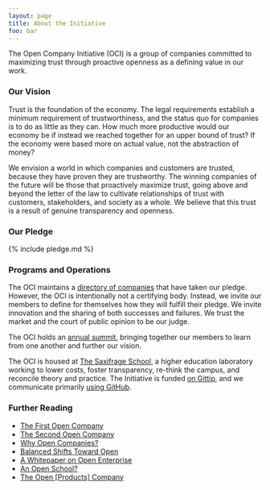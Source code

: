 ```yaml
---
layout: page
title: About the Initiative
foo: bar
---
```


The Open Company Initiative (OCI) is a group of companies committed to
maximizing trust through proactive openness as a defining value in our work.


### Our Vision

Trust is the foundation of the economy. The legal requirements establish a minimum requirement of trustworthiness, and the status quo for companies is to do as little as they can. How much more
productive would our economy be if instead we reached together for an upper
bound of trust? If the economy were based more on actual value, not the abstraction of money?

We envision a world in which companies and customers are trusted, because they have proven they are trustworthy. The winning companies of the future will be those that proactively maximize trust, going above and beyond the letter of the law to cultivate relationships of trust with customers, stakeholders, and society as a whole. We believe that this trust is a result of genuine transparency and openness.


### Our Pledge

{% include pledge.md %}


### Programs and Operations

The OCI maintains a [directory of companies](/directory/) that have taken our
pledge.  However, the OCI is intentionally not a certifying body. Instead, we
invite our members to define for themselves how they will fulfill their pledge.
We invite innovation and the sharing of both successes and failures. We trust
the market and the court of public opinion to be our judge.

The OCI holds an [annual summit](/summit/), bringing together our members to
learn from one another and further our vision.

The OCI is housed at [The Saxifrage School](http://www.saxifrageschool.org/), a
higher education laboratory working to lower costs, foster transparency, re-think the campus, and
reconcile theory and practice. The Initiative is funded [on
Gittip](https://www.gittip.com/on/twitter/employeveryone/), and we communicate
primarily [using
GitHub](https://github.com/opencompany/opencompany.github.io/issues).


### Further Reading

  - <a href="http://blog.gittip.com/post/26350459746/the-first-open-company">The First Open Company</a>
  - <a href="https://medium.com/building-gittip/4cbab7ca1a47">The Second Open Company</a>
  - <a href="https://medium.com/p/fdb74d1b4f0f/">Why Open Companies?</a>
  - <a href="https://www.balancedpayments.com/open">Balanced Shifts Toward Open</a>
  - <a href="/resources/whitepaper.pdf">A Whitepaper on Open Enterprise</a>
  - <a href="https://medium.com/the-saxifrage-school/1cc89b9de873">An Open School?</a>
  - <a href="http://theopencompany.net/pages/about-us">The Open [Products] Company</a>
